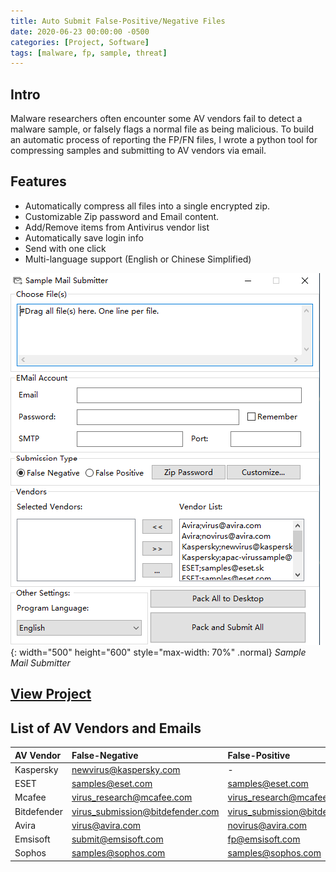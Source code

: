 ```yaml
---
title: Auto Submit False-Positive/Negative Files
date: 2020-06-23 00:00:00 -0500
categories: [Project, Software]
tags: [malware, fp, sample, threat]
---
```



## Intro

Malware researchers often encounter some AV vendors fail to detect a malware sample, or falsely flags a normal file as being malicious. To build an automatic process of reporting the FP/FN files, I wrote a python tool for compressing samples and submitting to AV vendors via email.

## Features

 - Automatically compress all files into a single encrypted zip.
 - Customizable Zip password and Email content.
 - Add/Remove items from Antivirus vendor list
 - Automatically save login info 
 - Send with one click
 - Multi-language support (English or Chinese Simplified)



 ![Desktop View](https://raw.githubusercontent.com/JerryLinLinLin/SampleMailSubmitter/master/screenshot/main_eng.png){: width="500" height="600" style="max-width: 70%" .normal}
_Sample Mail Submitter_

## [View Project](https://github.com/JerryLinLinLin/SampleMailSubmitter)

## List of AV Vendors and Emails

| AV Vendor  | False-Negative       |False-Positive |
|:-----------------------------|:-----------------|:--------|
| Kaspersky  | newvirus@kaspersky.com     |- |
| ESET       | samples@eset.com       | samples@eset.com |
| Mcafee | virus_research@mcafee.com | virus_research@mcafee.com   |
| Bitdefender  | virus_submission@bitdefender.com     |virus_submission@bitdefender.com |
| Avira  | virus@avira.com     |novirus@avira.com |
| Emsisoft  | submit@emsisoft.com     |fp@emsisoft.com |
| Sophos  | samples@sophos.com     |samples@sophos.com |

